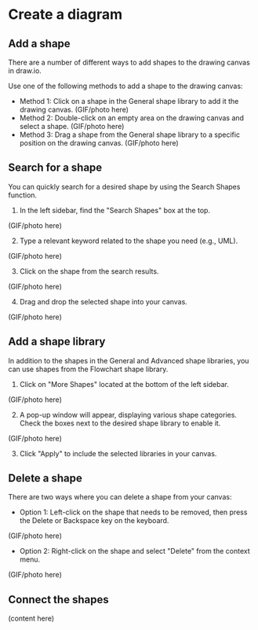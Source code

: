 # Create a diagram

## Add a shape

There are a number of different ways to add shapes to the drawing canvas in draw.io.

Use one of the following methods to add a shape to the drawing canvas:

- Method 1: Click on a shape in the General shape library to add it the drawing canvas.
(GIF/photo here)
- Method 2: Double-click on an empty area on the drawing canvas and select a shape.
(GIF/photo here)
- Method 3: Drag a shape from the General shape library to a specific position on the drawing canvas.
(GIF/photo here)

## Search for a shape

You can quickly search for a desired shape by using the Search Shapes function.

1. In the left sidebar, find the "Search Shapes" box at the top.

(GIF/photo here)

2. Type a relevant keyword related to the shape you need (e.g., UML).

(GIF/photo here)

3. Click on the shape from the search results.

(GIF/photo here)

4. Drag and drop the selected shape into your canvas.

(GIF/photo here)

## Add a shape library

In addition to the shapes in the General and Advanced shape libraries, you can use shapes from the Flowchart shape library.

1. Click on "More Shapes" located at the bottom of the left sidebar.

(GIF/photo here)

2. A pop-up window will appear, displaying various shape categories. Check the boxes next to the desired shape library to enable it.

(GIF/photo here)

3. Click "Apply" to include the selected libraries in your canvas.


## Delete a shape

There are two ways where you can delete a shape from your canvas:

- Option 1: Left-click on the shape that needs to be removed, then press the Delete or Backspace key on the keyboard.

(GIF/photo here)

- Option 2: Right-click on the shape and select "Delete" from the context menu.

(GIF/photo here)

## Connect the shapes

(content here)
